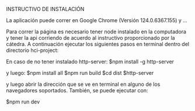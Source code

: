 INSTRUCTIVO DE INSTALACIÓN

La aplicación puede correr en Google Chrome (Versión 124.0.6367.155) y …

Para correr la página es necesario tener node instalado en la computadora y tener la api corriendo de acuerdo al instructivo proporcionado por la cátedra. A continuación ejecutar los siguientes pasos en terminal dentro del directorio hci-project:

En caso de no tener instalado http-server:
$npm install -g http-server

y luego:
$npm install all
$npm run build
$cd dist
$http-server

y luego abrir la dirección que se ve en terminal en alguno de los navegadores soportados.
También, se puede ejecutar con:

$npm run dev
